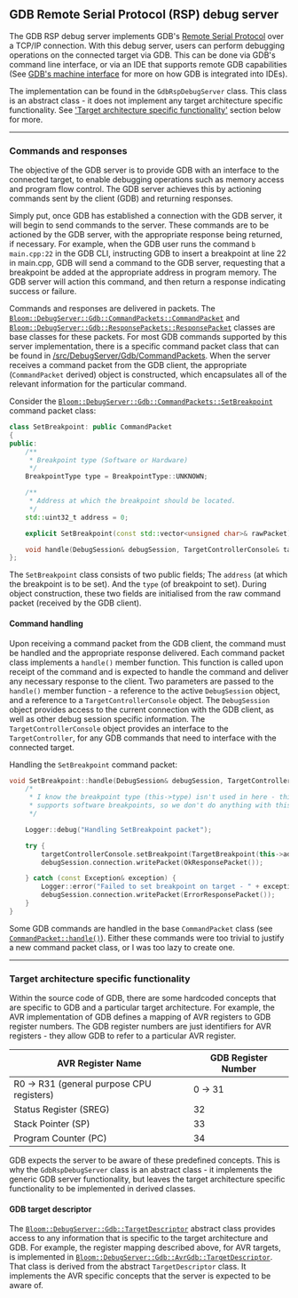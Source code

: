 ## GDB Remote Serial Protocol (RSP) debug server

The GDB RSP debug server implements GDB's
[Remote Serial Protocol](https://sourceware.org/gdb/onlinedocs/gdb/Remote-Protocol.html) over a TCP/IP connection.
With this debug server, users can perform debugging operations on the connected target via GDB. This can be done via
GDB's command line interface, or via an IDE that supports remote GDB capabilities (See
[GDB's machine interface](https://sourceware.org/gdb/onlinedocs/gdb/GDB_002fMI.html) for more on how GDB is integrated
into IDEs).

The implementation can be found in the `GdbRspDebugServer` class. This class is an abstract class - it does not
implement any target architecture specific functionality.
See ['Target architecture specific functionality'](#target-architecture-specific-functionality) section below for more.

---

### Commands and responses

The objective of the GDB server is to provide GDB with an interface to the connected target, to enable debugging
operations such as memory access and program flow control. The GDB server achieves this by actioning commands sent by
the client (GDB) and returning responses.

Simply put, once GDB has established a connection with the GDB server, it will begin to send commands to the server.
These commands are to be actioned by the GDB server, with the appropriate response being returned, if necessary.
For example, when the GDB user runs the command `b main.cpp:22` in the GDB CLI, instructing GDB to insert a breakpoint
at line 22 in main.cpp, GDB will send a command to the GDB server, requesting that a breakpoint be added at the
appropriate address in program memory. The GDB server will action this command, and then return a response indicating
success or failure.

Commands and responses are delivered in packets. The
[`Bloom::DebugServer::Gdb::CommandPackets::CommandPacket`](./CommandPackets/CommandPacket.hpp) and
[`Bloom::DebugServer::Gdb::ResponsePackets::ResponsePacket`](./ResponsePackets/ResponsePacket.hpp) classes are base
classes for these packets. For most GDB commands supported by this server implementation, there is a specific command
packet class that can be found in [/src/DebugServer/Gdb/CommandPackets](./CommandPackets). When the server receives a
command packet from the GDB client, the appropriate (`CommandPacket` derived) object is constructed, which encapsulates
all of the relevant information for the particular command.

Consider the [`Bloom::DebugServer::Gdb::CommandPackets::SetBreakpoint`](./CommandPackets/SetBreakpoint.hpp) command
packet class:

```c++
class SetBreakpoint: public CommandPacket
{
public:
    /**
     * Breakpoint type (Software or Hardware)
     */
    BreakpointType type = BreakpointType::UNKNOWN;

    /**
     * Address at which the breakpoint should be located.
     */
    std::uint32_t address = 0;

    explicit SetBreakpoint(const std::vector<unsigned char>& rawPacket);

    void handle(DebugSession& debugSession, TargetControllerConsole& targetControllerConsole) override;
};
```

The `SetBreakpoint` class consists of two public fields; The `address` (at which the breakpoint is to be set). And the
`type` (of breakpoint to set). During object construction, these two fields are initialised from the raw command packet
(received by the GDB client).

#### Command handling

Upon receiving a command packet from the GDB client, the command must be handled and the appropriate response delivered.
Each command packet class implements a `handle()` member function. This function is called upon receipt of the command
and is expected to handle the command and deliver any necessary response to the client. Two parameters are passed to the
`handle()` member function - a reference to the active `DebugSession` object, and a reference to a
`TargetControllerConsole` object. The `DebugSession` object provides access to the current connection with the GDB
client, as well as other debug session specific information. The `TargetControllerConsole` object provides an interface
to the `TargetController`, for any GDB commands that need to interface with the connected target.

Handling the `SetBreakpoint` command packet:

```c++
void SetBreakpoint::handle(DebugSession& debugSession, TargetControllerConsole& targetControllerConsole) {
    /*
     * I know the breakpoint type (this->type) isn't used in here - this is because the current implementation only
     * supports software breakpoints, so we don't do anything with this->type, for now.
     */

    Logger::debug("Handling SetBreakpoint packet");

    try {
        targetControllerConsole.setBreakpoint(TargetBreakpoint(this->address));
        debugSession.connection.writePacket(OkResponsePacket());

    } catch (const Exception& exception) {
        Logger::error("Failed to set breakpoint on target - " + exception.getMessage());
        debugSession.connection.writePacket(ErrorResponsePacket());
    }
}
```

Some GDB commands are handled in the base `CommandPacket` class (see
[`CommandPacket::handle()`](./CommandPackets/CommandPacket.cpp)). Either these commands were too trivial to justify a
new command packet class, or I was too lazy to create one.

---

### Target architecture specific functionality

Within the source code of GDB, there are some hardcoded concepts that are specific to GDB and a particular target
architecture. For example, the AVR implementation of GDB defines a mapping of AVR registers to GDB register numbers.
The GDB register numbers are just identifiers for AVR registers - they allow GDB to refer to a particular AVR register.

| AVR Register Name                         | GDB Register Number |
|-------------------------------------------|---------------------|
| R0 -> R31 (general purpose CPU registers) | 0 -> 31             |
| Status Register (SREG)                    | 32                  |
| Stack Pointer (SP)                        | 33                  |
| Program Counter (PC)                      | 34                  |

GDB expects the server to be aware of these predefined concepts. This is why the `GdbRspDebugServer` class is an
abstract class - it implements the generic GDB server functionality, but leaves the target architecture specific
functionality to be implemented in derived classes.

#### GDB target descriptor

The [`Bloom::DebugServer::Gdb::TargetDescriptor`](./TargetDescriptor.hpp) abstract class provides access to any
information that is specific to the target architecture and GDB. For example, the register mapping described above, for
AVR targets, is implemented in [`Bloom::DebugServer::Gdb::AvrGdb::TargetDescriptor`](./AvrGdb/TargetDescriptor.hpp).
That class is derived from the abstract `TargetDescriptor` class. It implements the AVR specific concepts that the
server is expected to be aware of.
